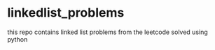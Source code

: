 # linkedlist_problems
this repo contains linked list problems from the leetcode solved using python

